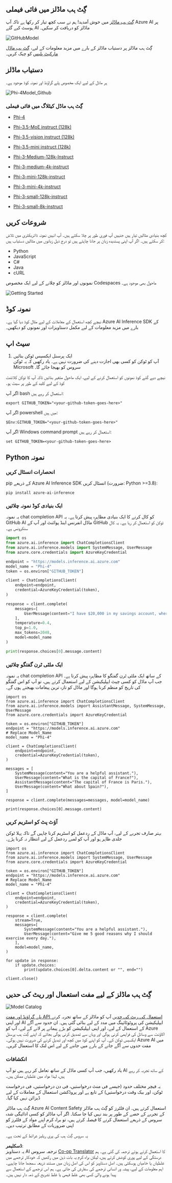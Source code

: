 <!--
CO_OP_TRANSLATOR_METADATA:
{
  "original_hash": "fa5cdbc832e5bcffebb25ce25ec1a3c3",
  "translation_date": "2025-04-03T06:41:36+00:00",
  "source_file": "md\\01.Introduction\\02\\02.GitHubModel.md",
  "language_code": "ur"
}
-->
## گِٹ ہب ماڈلز میں فائی فیملی

[گِٹ ہب ماڈلز](https://github.com/marketplace/models) میں خوش آمدید! ہم نے سب کچھ تیار کر رکھا ہے تاکہ آپ Azure AI پر ہوسٹ کیے گئے AI ماڈلز کو دریافت کر سکیں۔

![GitHubModel](../../../../../translated_images/GitHub_ModelCatalog.4fc858ab26afe64c43f5e423ad0c5c733878bb536fdb027a5bcf1f80c41b0633.ur.png)

گِٹ ہب ماڈلز پر دستیاب ماڈلز کے بارے میں مزید معلومات کے لیے، [گِٹ ہب ماڈل مارکیٹ پلیس](https://github.com/marketplace/models) کو چیک کریں۔

## دستیاب ماڈلز

ہر ماڈل کے لیے ایک مخصوص پلے گراؤنڈ اور نمونہ کوڈ موجود ہے۔

![Phi-4Model_Github](../../../../../translated_images/GitHub_ModelPlay.998e294f6ee69c3ca174c880b32af9feec4221d0d787de899ad9bb2da3b58981.ur.png)

### گِٹ ہب ماڈل کیٹلاگ میں فائی فیملی

- [Phi-4](https://github.com/marketplace/models/azureml/Phi-4)

- [Phi-3.5-MoE instruct (128k)](https://github.com/marketplace/models/azureml/Phi-3-5-MoE-instruct)

- [Phi-3.5-vision instruct (128k)](https://github.com/marketplace/models/azureml/Phi-3-5-vision-instruct)

- [Phi-3.5-mini instruct (128k)](https://github.com/marketplace/models/azureml/Phi-3-5-mini-instruct)

- [Phi-3-Medium-128k-Instruct](https://github.com/marketplace/models/azureml/Phi-3-medium-128k-instruct)

- [Phi-3-medium-4k-instruct](https://github.com/marketplace/models/azureml/Phi-3-medium-4k-instruct)

- [Phi-3-mini-128k-instruct](https://github.com/marketplace/models/azureml/Phi-3-mini-128k-instruct)

- [Phi-3-mini-4k-instruct](https://github.com/marketplace/models/azureml/Phi-3-mini-4k-instruct)

- [Phi-3-small-128k-instruct](https://github.com/marketplace/models/azureml/Phi-3-small-128k-instruct)

- [Phi-3-small-8k-instruct](https://github.com/marketplace/models/azureml/Phi-3-small-8k-instruct)

## شروعات کریں

کچھ بنیادی مثالیں تیار ہیں جنہیں آپ فوری طور پر چلا سکتے ہیں۔ آپ انہیں نمونہ ڈائریکٹری میں تلاش کر سکتے ہیں۔ اگر آپ اپنی پسندیدہ زبان پر جانا چاہتے ہیں تو درج ذیل زبانوں میں مثالیں دستیاب ہیں:

- Python  
- JavaScript  
- C#  
- Java  
- cURL  

نمونوں اور ماڈلز کو چلانے کے لیے ایک مخصوص Codespaces ماحول بھی موجود ہے۔

![Getting Started](../../../../../translated_images/GitHub_ModelGetStarted.b4b839a081583da39bc976c2f0d8ac4603d3b8c23194b16cc9e0a1014f5611d0.ur.png)

## نمونہ کوڈ

نیچے کچھ استعمال کے معاملات کے لیے مثال کوڈ دیا گیا ہے۔ Azure AI Inference SDK کے بارے میں مزید معلومات کے لیے مکمل دستاویزات اور نمونوں کو دیکھیں۔

## سیٹ اپ

1. ایک پرسنل ایکسیس ٹوکن بنائیں  
آپ کو ٹوکن کو کسی بھی اجازت دینے کی ضرورت نہیں ہے۔ یاد رکھیں کہ یہ ٹوکن Microsoft سروس کو بھیجا جائے گا۔

نیچے دیے گئے کوڈ نمونوں کو استعمال کرنے کے لیے، ایک ماحول متغیر بنائیں تاکہ آپ کا ٹوکن کلائنٹ کوڈ کے لیے کلید کے طور پر سیٹ ہو۔

اگر آپ bash استعمال کر رہے ہیں:  
```
export GITHUB_TOKEN="<your-github-token-goes-here>"
```  
اگر آپ powershell میں ہیں:  

```
$Env:GITHUB_TOKEN="<your-github-token-goes-here>"
```  

اگر آپ Windows command prompt استعمال کر رہے ہیں:  

```
set GITHUB_TOKEN=<your-github-token-goes-here>
```  

## Python نمونہ

### انحصارات انسٹال کریں  
pip کے ذریعے Azure AI Inference SDK انسٹال کریں (ضرورت: Python >=3.8):  

```
pip install azure-ai-inference
```  

### ایک بنیادی کوڈ نمونہ چلائیں  

یہ نمونہ chat completion API کو کال کرنے کا ایک بنیادی مظاہرہ پیش کرتا ہے۔ یہ GitHub AI ماڈل انفرنس اینڈ پوائنٹ اور آپ کے GitHub ٹوکن کو استعمال کر رہا ہے۔ یہ کال سنکرونس ہے۔

```python
import os
from azure.ai.inference import ChatCompletionsClient
from azure.ai.inference.models import SystemMessage, UserMessage
from azure.core.credentials import AzureKeyCredential

endpoint = "https://models.inference.ai.azure.com"
model_name = "Phi-4"
token = os.environ["GITHUB_TOKEN"]

client = ChatCompletionsClient(
    endpoint=endpoint,
    credential=AzureKeyCredential(token),
)

response = client.complete(
    messages=[
        UserMessage(content="I have $20,000 in my savings account, where I receive a 4% profit per year and payments twice a year. Can you please tell me how long it will take for me to become a millionaire? Also, can you please explain the math step by step as if you were explaining it to an uneducated person?"),
    ],
    temperature=0.4,
    top_p=1.0,
    max_tokens=2048,
    model=model_name
)

print(response.choices[0].message.content)
```  

### ایک ملٹی ٹرن گفتگو چلائیں  

یہ نمونہ chat completion API کے ساتھ ایک ملٹی ٹرن گفتگو کا مظاہرہ پیش کرتا ہے۔ جب آپ ماڈل کو کسی چیٹ ایپلیکیشن کے لیے استعمال کرتے ہیں، تو آپ کو اس گفتگو کی تاریخ کو منظم کرنا ہوگا اور ماڈل کو تازہ ترین پیغامات بھیجنے ہوں گے۔

```
import os
from azure.ai.inference import ChatCompletionsClient
from azure.ai.inference.models import AssistantMessage, SystemMessage, UserMessage
from azure.core.credentials import AzureKeyCredential

token = os.environ["GITHUB_TOKEN"]
endpoint = "https://models.inference.ai.azure.com"
# Replace Model_Name
model_name = "Phi-4"

client = ChatCompletionsClient(
    endpoint=endpoint,
    credential=AzureKeyCredential(token),
)

messages = [
    SystemMessage(content="You are a helpful assistant."),
    UserMessage(content="What is the capital of France?"),
    AssistantMessage(content="The capital of France is Paris."),
    UserMessage(content="What about Spain?"),
]

response = client.complete(messages=messages, model=model_name)

print(response.choices[0].message.content)
```  

### آؤٹ پٹ کو اسٹریم کریں  

بہتر صارف تجربے کے لیے، آپ ماڈل کے ردعمل کو اسٹریم کرنا چاہیں گے تاکہ پہلا ٹوکن جلدی ظاہر ہو اور آپ کو لمبے ردعمل کے لیے انتظار نہ کرنا پڑے۔

```
import os
from azure.ai.inference import ChatCompletionsClient
from azure.ai.inference.models import SystemMessage, UserMessage
from azure.core.credentials import AzureKeyCredential

token = os.environ["GITHUB_TOKEN"]
endpoint = "https://models.inference.ai.azure.com"
# Replace Model_Name
model_name = "Phi-4"

client = ChatCompletionsClient(
    endpoint=endpoint,
    credential=AzureKeyCredential(token),
)

response = client.complete(
    stream=True,
    messages=[
        SystemMessage(content="You are a helpful assistant."),
        UserMessage(content="Give me 5 good reasons why I should exercise every day."),
    ],
    model=model_name,
)

for update in response:
    if update.choices:
        print(update.choices[0].delta.content or "", end="")

client.close()
```  

## گِٹ ہب ماڈلز کے لیے مفت استعمال اور ریٹ کی حدیں  

![Model Catalog](../../../../../translated_images/GitHub_Model.0c2abb992151c5407046e2b763af51505ff709f04c0950785e0300fdc8c55a0c.ur.png)

[پلے گراؤنڈ اور مفت API استعمال کی ریٹ کی حدیں](https://docs.github.com/en/github-models/prototyping-with-ai-models#rate-limits) آپ کو ماڈلز کے ساتھ تجربہ کرنے اور اپنی AI ایپلیکیشن کی پروٹوٹائپنگ میں مدد کے لیے بنائی گئی ہیں۔ ان حدود سے آگے کے استعمال کے لیے، اور اپنی ایپلیکیشن کو بڑے پیمانے پر لانے کے لیے، آپ کو Azure اکاؤنٹ سے وسائل کی فراہمی کرنی ہوگی اور وہاں سے تصدیق کرنی ہوگی بجائے کہ اپنے گِٹ ہب پرسنل ایکسیس ٹوکن کے۔ آپ کو اپنے کوڈ میں کچھ اور تبدیل کرنے کی ضرورت نہیں ہوگی۔ Azure AI میں مفت حدوں سے آگے جانے کے بارے میں جاننے کے لیے اس لنک کا استعمال کریں۔

### انکشافات  

یاد رکھیں، جب آپ کسی ماڈل کے ساتھ تعامل کر رہے ہیں تو آپ AI کے ساتھ تجربہ کر رہے ہیں، لہذا مواد میں غلطیاں ممکن ہیں۔

یہ فیچر مختلف حدود (جیسے فی منٹ درخواستیں، فی دن درخواستیں، فی درخواست ٹوکن، اور بیک وقت درخواستیں) کے تابع ہے اور پروڈکشن استعمال کے معاملات کے لیے ڈیزائن نہیں کیا گیا۔

گِٹ ہب ماڈلز Azure AI Content Safety استعمال کرتے ہیں۔ ان فلٹرز کو گِٹ ہب ماڈلز کے تجربے کے حصے کے طور پر بند نہیں کیا جا سکتا۔ اگر آپ ماڈلز کو کسی ادائیگی شدہ سروس کے ذریعے استعمال کرنے کا فیصلہ کرتے ہیں، تو براہ کرم اپنے مواد کے فلٹرز کو اپنی ضروریات کے مطابق ترتیب دیں۔

یہ سروس گِٹ ہب کی پری ریلیز شرائط کے تحت ہے۔  

**ڈسکلیمر**:  
یہ دستاویز AI ترجمہ سروس [Co-op Translator](https://github.com/Azure/co-op-translator) کا استعمال کرتے ہوئے ترجمہ کی گئی ہے۔ ہم درستگی کے لیے پوری کوشش کرتے ہیں، لیکن براہ کرم یہ بات ذہن میں رکھیں کہ خودکار ترجمے میں غلطیاں یا خامیاں ہوسکتی ہیں۔ اصل دستاویز کو اس کی اصل زبان میں مستند ذریعہ سمجھا جانا چاہیے۔ اہم معلومات کے لیے، پیشہ ور انسانی ترجمے کی سفارش کی جاتی ہے۔ ہم اس ترجمے کے استعمال سے پیدا ہونے والی کسی بھی غلط فہمی یا غلط تشریح کے ذمہ دار نہیں ہیں۔